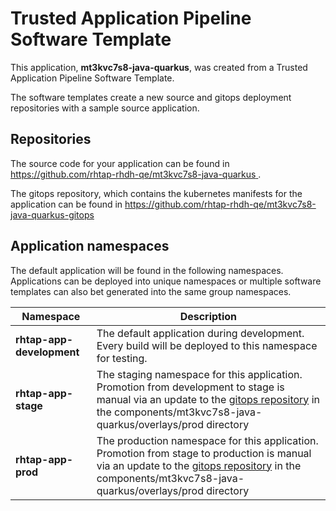 # Trusted Application Pipeline Software Template

This application, **mt3kvc7s8-java-quarkus**, was created from a Trusted Application Pipeline Software Template.

The software templates create a new source and gitops deployment repositories with a sample source application. 

## Repositories

The source code for your application can be found in [https://github.com/rhtap-rhdh-qe/mt3kvc7s8-java-quarkus ](https://github.com/rhtap-rhdh-qe/mt3kvc7s8-java-quarkus ).
 
The gitops repository, which contains the kubernetes manifests for the application can be found in 
[https://github.com/rhtap-rhdh-qe/mt3kvc7s8-java-quarkus-gitops ](https://github.com/rhtap-rhdh-qe/mt3kvc7s8-java-quarkus-gitops ) 

## Application namespaces 

The default application will be found in the following namespaces. Applications can be deployed into unique namespaces or multiple software templates can also bet generated into the same group namespaces.  

|  Namespace   |  Description   |  
| -------- | -------- |   
| **rhtap-app-development** | The default application during development. Every build will be deployed to this namespace for testing. | 
| **rhtap-app-stage** | The staging namespace for this application. Promotion from development to stage is manual via an update to the [gitops repository](https://github.com/rhtap-rhdh-qe/mt3kvc7s8-java-quarkus-gitops ) in the components/mt3kvc7s8-java-quarkus/overlays/prod directory |  
| **rhtap-app-prod** | The production namespace for this application. Promotion from stage to production is manual via an update to the [gitops repository](https://github.com/rhtap-rhdh-qe/mt3kvc7s8-java-quarkus-gitops ) in the components/mt3kvc7s8-java-quarkus/overlays/prod directory | 